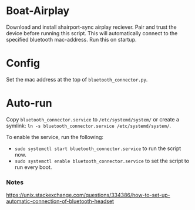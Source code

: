 # Boat-Airplay
Download and install shairport-sync airplay reciever.
Pair and trust the device before running this script.
This will automatically connect to the specified bluetooth mac-address.
Run this on startup.

# Config
Set the mac address at the top of `bluetooth_connector.py`.

# Auto-run
Copy `bluetooth_connector.service` to `/etc/systemd/system/` or create a symlink: `ln -s bluetooth_connector.service /etc/systemd/system/`.

To enable the service, run the following: 

* `sudo systemctl start bluetooth_connector.service` to run the script now.
* `sudo systemctl enable bluetooth_connector.service` to set the script to run every boot.

### Notes
https://unix.stackexchange.com/questions/334386/how-to-set-up-automatic-connection-of-bluetooth-headset
